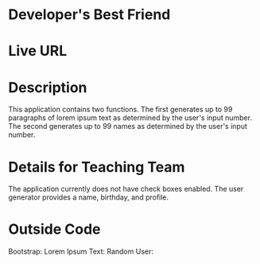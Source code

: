 <h1>Developer's Best Friend</h1>

<h1>Live URL</h1>
<http://p3-heather.gopagoda.com>

<h1>Description</h1>
This application contains two functions. The first generates up to 99 paragraphs
of lorem ipsum text as determined by the user's input number. The second generates up to 
99 names as determined by the user's input number.

<h1>Details for Teaching Team</h1>
The application currently does not have check boxes enabled. The user generator provides
a name, birthday, and profile.

<h1>Outside Code</h1>
Bootstrap: <http://getbootstrap.com/>
Lorem Ipsum Text: <https://packagist.org/packages/badcow/lorem-ipsum>
Random User: <https://packagist.org/packages/fzaninotto/faker>  
